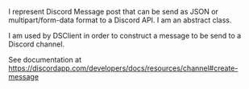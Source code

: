 I represent Discord Message post that can be send as JSON or multipart/form-data format to a Discord API.
I am an abstract class.

I am used by DSClient in order to construct a message to be send to a Discord channel.

See documentation at https://discordapp.com/developers/docs/resources/channel#create-message